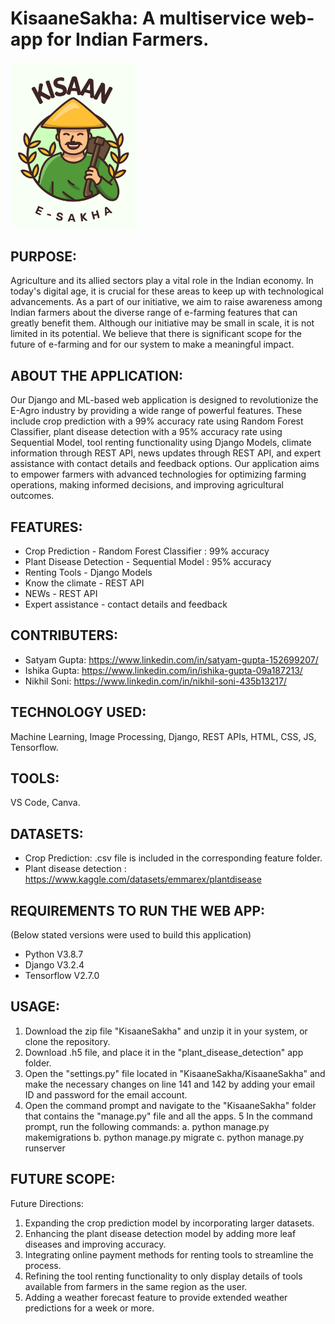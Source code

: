# KisaaneSakha: A multiservice web-app for Indian Farmers. 

<img src="https://github.com/its-satyam/KisaaneSakha/blob/main/KisaaneSakha/authkv/static/images/farmers.jpg?raw=true" width="40%" height="20%" />


## PURPOSE:

Agriculture and its allied sectors play a vital role in the Indian economy. In today's digital age, it is crucial for these areas to keep up with technological advancements. As a part of our initiative, we aim to raise awareness among Indian farmers about the diverse range of e-farming features that can greatly benefit them. Although our initiative may be small in scale, it is not limited in its potential. We believe that there is significant scope for the future of e-farming and for our system to make a meaningful impact.

## ABOUT THE APPLICATION:

Our Django and ML-based web application is designed to revolutionize the E-Agro industry by providing a wide range of powerful features. These include crop prediction with a 99% accuracy rate using Random Forest Classifier, plant disease detection with a 95% accuracy rate using Sequential Model, tool renting functionality using Django Models, climate information through REST API, news updates through REST API, and expert assistance with contact details and feedback options. Our application aims to empower farmers with advanced technologies for optimizing farming operations, making informed decisions, and improving agricultural outcomes.

## FEATURES:

- Crop Prediction - Random Forest Classifier : 99% accuracy
- Plant Disease Detection - Sequential Model : 95% accuracy
- Renting Tools - Django Models
- Know the climate - REST API
- NEWs - REST API
- Expert assistance - contact details and feedback

## CONTRIBUTERS:

- Satyam Gupta: https://www.linkedin.com/in/satyam-gupta-152699207/
- Ishika Gupta: https://www.linkedin.com/in/ishika-gupta-09a187213/
- Nikhil Soni: https://www.linkedin.com/in/nikhil-soni-435b13217/

## TECHNOLOGY USED:

Machine Learning,
Image Processing,
Django, REST APIs,
HTML, CSS, JS,
Tensorflow.

## TOOLS:

VS Code,
Canva.

## DATASETS:

- Crop Prediction: .csv file is included in the corresponding feature folder.
- Plant disease detection : https://www.kaggle.com/datasets/emmarex/plantdisease

## REQUIREMENTS TO RUN THE WEB APP:

(Below stated versions were used to build this application)
- Python V3.8.7
- Django V3.2.4
- Tensorflow V2.7.0

## USAGE:

1. Download the zip file "KisaaneSakha" and unzip it in your system, or clone the repository.
2. Download .h5 file, and place it in the "plant_disease_detection" app folder.
3. Open the "settings.py" file located in "KisaaneSakha/KisaaneSakha" and make the necessary changes on line 141 and 142 by adding your email ID and password for the email account.
4. Open the command prompt and navigate to the "KisaaneSakha" folder that contains the "manage.py" file and all the apps.
5 In the command prompt, run the following commands:
  a. python manage.py makemigrations
  b. python manage.py migrate
  c. python manage.py runserver

## FUTURE SCOPE:

Future Directions:
1. Expanding the crop prediction model by incorporating larger datasets.
2. Enhancing the plant disease detection model by adding more leaf diseases and improving accuracy.
3. Integrating online payment methods for renting tools to streamline the process.
4. Refining the tool renting functionality to only display details of tools available from farmers in the same region as the user.
5. Adding a weather forecast feature to provide extended weather predictions for a week or more.

